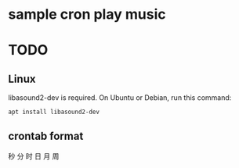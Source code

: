 # sample cron play music
# TODO

## Linux

libasound2-dev is required. On Ubuntu or Debian, run this command:

```sh
apt install libasound2-dev
```

## crontab format
秒 分 时 日 月 周

